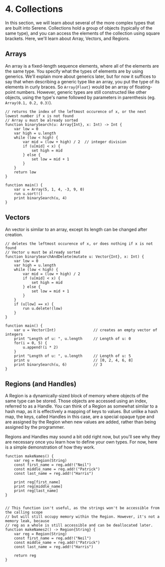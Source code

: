 # 4. Collections

In this section, we will learn about several of the more complex types that are built into Serene. Collections hold a group of objects (typically of the same type), and you can access the elements of the collection using square brackets. Here, we'll learn about Array, Vectors, and Regions.

## Arrays

An array is a fixed-length sequence elements, where all of the elements are the same type. You specify what the types of elements are by using generics. We'll explain more about generics later, but for now it suffices to say that when describing a generic type like an array, you put the type of its elements in curly braces. So `Array{Float}` would be an array of floating-point numbers. However, generic types are still constructed like other objects, using the type's name followed by parameters in parenthesis (eg. `Array(0.1, 0.2, 0.3)`).

```serene
// returns the index of the leftmost occurence of x, or the next lowest number if x is not found
// Array u must be already sorted
function binarySearch(u: Array{Int}, x: Int) -> Int {
	var low = 0
    var high = u.length
	while (low < high) {
		var mid = (low + high) / 2	// integer division
		if (u[mid] < x) {
			set high = mid
		} else {
			set low = mid + 1
		}
	}
	return low
}

function main() {
	var u = Array(5, 1, 4, -3, 9, 0)
	run u.sort!()
	print binarySearch(u, 4)
}
```

## Vectors

An vector is similar to an array, except its length can be changed after creation.

```serene
// deletes the leftmost occurence of x, or does nothing if x is not found
// Vector u must be already sorted
function binarySearchAndDelete(mutate u: Vector{Int}, x: Int) {
	var low = 0
    var high = u.length
	while (low < high) {
		var mid = (low + high) / 2
		if (u[mid] < x) {
			set high = mid
		} else {
			set low = mid + 1
		}
	}
	if (u[low] == x) {
		run u.delete!(low)
	}
}

function main() {
	var u = Vector(Int)					// creates an empty vector of integers
	print "Length of u: ", u.length		// Length of u: 0
	for(i = 0, 5) {
		u.append!(i * 2)
	}
	print "Length of u: ", u.length		// Length of u: 5
	print u								// [0, 2, 4, 6, 8]
	print binarySearch(u, 6)			// 3
}
```

## Regions (and Handles)

A Region is a dynamically-sized block of memory where objects of the same type can be stored. Those objects are accessed using an index, referred to as a Handle. You can think of a Region as somewhat similar to a hash map, as it is effectively a mapping of keys to values. But unlike a hash map, the keys, called Handles in this case, are a special opaque type and are assigned by the Region when new values are added, rather than being assigned by the programmer.

Regions and Handles may sound a bit odd right now, but you'll see why they are necessary once you learn how to define your own types. For now, here is a simple demonstration of how they work.

```serene
function makeNames() {
	var reg = Region(String)
	const first_name = reg.add!("Neil")
	const middle_name = reg.add!("Patrick")
	const last_name = reg.add!("Harris")
	
	print reg[first_name]
	print reg[middle_name]
	print reg[last_name]
}


// This function isn't useful, as the strings won't be accessible from the calling scope
// but will still occupy memory within the Region. However, it's not a memory leak, because
// reg as a whole is still accessible and can be deallocated later.
function makeNames2() -> Region{String} {
	var reg = Region(String)
	const first_name = reg.add!("Neil")
	const middle_name = reg.add!("Patrick")
	const last_name = reg.add!("Harris")
	
	return reg
}
```

